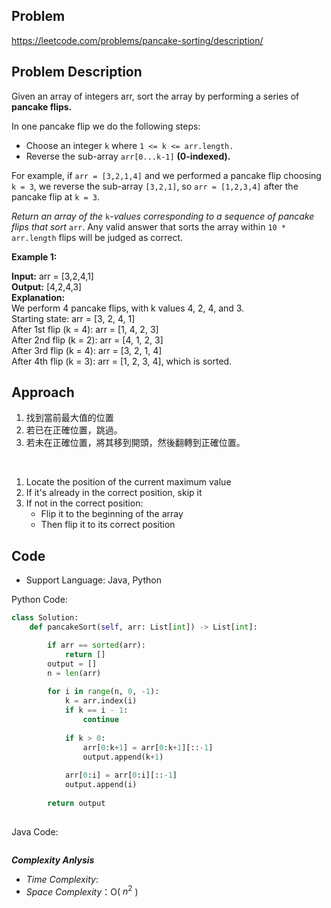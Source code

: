 ## Problem

https://leetcode.com/problems/pancake-sorting/description/

## Problem Description

Given an array of integers arr, sort the array by performing a series of **pancake flips.**

In one pancake flip we do the following steps:

- Choose an integer `k` where `1 <= k <= arr.length.`
- Reverse the sub-array `arr[0...k-1]` **(0-indexed).**

For example, if `arr = [3,2,1,4]` and we performed a pancake flip choosing `k = 3`, we reverse the sub-array `[3,2,1]`, so `arr = [1,2,3,4]` after the pancake flip at `k = 3`.

*Return an array of the* `k`-*values corresponding to a sequence of pancake flips that sort* `arr`. Any valid answer that sorts the array within `10 * arr.length` flips will be judged as correct.

 
**Example 1:**

**Input:** arr = [3,2,4,1]  <br>
**Output:** [4,2,4,3]  <br>
**Explanation:**   <br>
We perform 4 pancake flips, with k values 4, 2, 4, and 3.  <br>
Starting state: arr = [3, 2, 4, 1]  <br>
After 1st flip (k = 4): arr = [1, 4, 2, 3]  <br>
After 2nd flip (k = 2): arr = [4, 1, 2, 3]  <br>
After 3rd flip (k = 4): arr = [3, 2, 1, 4]  <br>
After 4th flip (k = 3): arr = [1, 2, 3, 4], which is sorted.



## Approach
1. 找到當前最大值的位置
2. 若已在正確位置，跳過。
3. 若未在正確位置，將其移到開頭，然後翻轉到正確位置。

<br>

1. Locate the position of the current maximum value
2. If it's already in the correct position, skip it
3. If not in the correct position:
    - Flip it to the beginning of the array
    - Then flip it to its correct position

## Code

- Support Language: Java, Python

Python Code:

```py
class Solution:
    def pancakeSort(self, arr: List[int]) -> List[int]:

        if arr == sorted(arr):
            return []
        output = []
        n = len(arr)
    
        for i in range(n, 0, -1):
            k = arr.index(i)  
            if k == i - 1:
                continue
            
            if k > 0:
                arr[0:k+1] = arr[0:k+1][::-1]
                output.append(k+1)
            
            arr[0:i] = arr[0:i][::-1]
            output.append(i)
        
        return output
        
```



Java Code:

```

```

**_Complexity Anlysis_**

- _Time Complexity_: 
- _Space Complexity_：O( $n^{2}$ )
